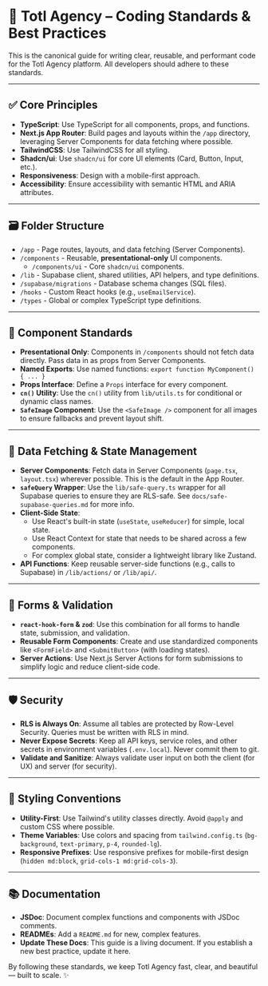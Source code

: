 # 🧠 Totl Agency – Coding Standards & Best Practices

This is the canonical guide for writing clear, reusable, and performant code for the Totl Agency platform. All developers should adhere to these standards.

---

## ✅ Core Principles

- **TypeScript**: Use TypeScript for all components, props, and functions.
- **Next.js App Router**: Build pages and layouts within the `/app` directory, leveraging Server Components for data fetching where possible.
- **TailwindCSS**: Use TailwindCSS for all styling.
- **Shadcn/ui**: Use `shadcn/ui` for core UI elements (Card, Button, Input, etc.).
- **Responsiveness**: Design with a mobile-first approach.
- **Accessibility**: Ensure accessibility with semantic HTML and ARIA attributes.

---

## 🗃 Folder Structure

- `/app` - Page routes, layouts, and data fetching (Server Components).
- `/components` - Reusable, **presentational-only** UI components.
    - `/components/ui` - Core `shadcn/ui` components.
- `/lib` - Supabase client, shared utilities, API helpers, and type definitions.
- `/supabase/migrations` - Database schema changes (SQL files).
- `/hooks` - Custom React hooks (e.g., `useEmailService`).
- `/types` - Global or complex TypeScript type definitions.

---

## 🧩 Component Standards

- **Presentational Only**: Components in `/components` should not fetch data directly. Pass data in as props from Server Components.
- **Named Exports**: Use named functions: `export function MyComponent() { ... }`
- **Props Interface**: Define a `Props` interface for every component.
- **`cn()` Utility**: Use the `cn()` utility from `lib/utils.ts` for conditional or dynamic class names.
- **`SafeImage` Component**: Use the `<SafeImage />` component for all images to ensure fallbacks and prevent layout shift.

---

## 🌊 Data Fetching & State Management

- **Server Components**: Fetch data in Server Components (`page.tsx`, `layout.tsx`) wherever possible. This is the default in the App Router.
- **`safeQuery` Wrapper**: Use the `lib/safe-query.ts` wrapper for all Supabase queries to ensure they are RLS-safe. See `docs/safe-supabase-queries.md` for more info.
- **Client-Side State**:
    - Use React's built-in state (`useState`, `useReducer`) for simple, local state.
    - Use React Context for state that needs to be shared across a few components.
    - For complex global state, consider a lightweight library like Zustand.
- **API Functions**: Keep reusable server-side functions (e.g., calls to Supabase) in `/lib/actions/` or `/lib/api/`.

---

## 📝 Forms & Validation

- **`react-hook-form` & `zod`**: Use this combination for all forms to handle state, submission, and validation.
- **Reusable Form Components**: Create and use standardized components like `<FormField>` and `<SubmitButton>` (with loading states).
- **Server Actions**: Use Next.js Server Actions for form submissions to simplify logic and reduce client-side code.

---

## 🛡️ Security

- **RLS is Always On**: Assume all tables are protected by Row-Level Security. Queries must be written with RLS in mind.
- **Never Expose Secrets**: Keep all API keys, service roles, and other secrets in environment variables (`.env.local`). Never commit them to git.
- **Validate and Sanitize**: Always validate user input on both the client (for UX) and server (for security).

---

## 💅 Styling Conventions

- **Utility-First**: Use Tailwind's utility classes directly. Avoid `@apply` and custom CSS where possible.
- **Theme Variables**: Use colors and spacing from `tailwind.config.ts` (`bg-background`, `text-primary`, `p-4`, `rounded-lg`).
- **Responsive Prefixes**: Use responsive prefixes for mobile-first design (`hidden md:block`, `grid-cols-1 md:grid-cols-3`).

---

## 📚 Documentation

- **JSDoc**: Document complex functions and components with JSDoc comments.
- **READMEs**: Add a `README.md` for new, complex features.
- **Update These Docs**: This guide is a living document. If you establish a new best practice, update it here.

By following these standards, we keep Totl Agency fast, clear, and beautiful — built to scale. ✨ 